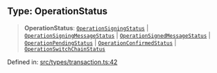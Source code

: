 
## Type: OperationStatus

> **OperationStatus**: [`OperationSigningStatus`](#type-operationsigningstatus) \| [`OperationSigningMessageStatus`](#type-operationsigningmessagestatus) \| [`OperationSignedMessageStatus`](#type-operationsignedmessagestatus) \| [`OperationPendingStatus`](#type-operationpendingstatus) \| [`OperationConfirmedStatus`](#type-operationconfirmedstatus) \| [`OperationSwitchChainStatus`](#type-operationswitchchainstatus)

Defined in: [src/types/transaction.ts:42](https://github.com/centrifuge/sdk/blob/7e5c9c56f5322c91813d51c7522dcd987e27a503/src/types/transaction.ts#L42)
